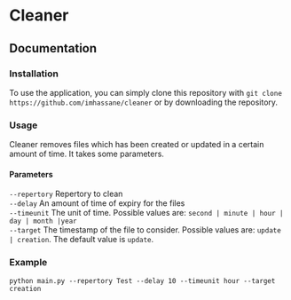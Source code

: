 # Cleaner

## Documentation
### Installation
To use the application, you can simply clone this repository with
`git clone https://github.com/imhassane/cleaner`
or by downloading the repository.

### Usage
Cleaner removes files which has been created or updated in a certain amount of time.
It takes some parameters.

#### Parameters
`--repertory` Repertory to clean  
`--delay` An amount of time of expiry for the files  
`--timeunit` The unit of time. Possible values are: `second | minute | hour | day | month |year`  
`--target` The timestamp of the file to consider. Possible values are: `update | creation`. The default value is `update`.

### Example
`python main.py --repertory Test --delay 10 --timeunit hour --target creation`